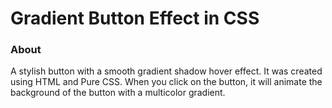 # Gradient Button Effect in CSS
<h3>About</h3>
A stylish button with a smooth gradient shadow hover effect. It was created using HTML and Pure CSS. When you click on the button, it will animate the background of the button with a multicolor gradient.

